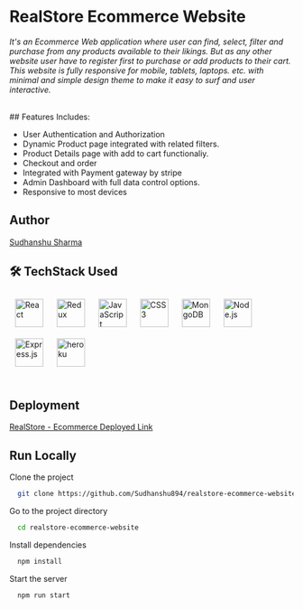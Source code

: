 
# RealStore Ecommerce Website

*It's an Ecommerce Web application where user can find, select, filter and purchase from any products available to their likings. But as any other website user have to register first to purchase or add products to their cart. This website is fully responsive for mobile, tablets, laptops. etc. with minimal and simple design theme to make it easy to surf and user interactive.*

<br/>
## Features Includes: 

- User Authentication and Authorization
- Dynamic Product page integrated with related filters.
- Product Details page with add to cart functionaliy.
- Checkout and order
- Integrated with Payment gateway by stripe
- Admin Dashboard with full data control options.
- Responsive to most devices
## Author

[Sudhanshu Sharma](https://www.github.com/Sudhanshu894)


## 🛠 TechStack Used

<div align="left">  
<a href="https://reactjs.org/" target="_blank"><img style="margin: 10px" src="https://profilinator.rishav.dev/skills-assets/react-original-wordmark.svg" alt="React" height="50" /></a>  
<a href="https://redux.js.org/" target="_blank"><img style="margin: 10px" src="https://profilinator.rishav.dev/skills-assets/redux-original.svg" alt="Redux" height="50" /></a>  
<a href="https://www.javascript.com/" target="_blank"><img style="margin: 10px" src="https://profilinator.rishav.dev/skills-assets/javascript-original.svg" alt="JavaScript" height="50" /></a> 
<a href="https://www.w3schools.com/css/" target="_blank"><img style="margin: 10px" src="https://profilinator.rishav.dev/skills-assets/css3-original-wordmark.svg" alt="CSS3" height="50" /></a>  
 <a href="https://www.mongodb.com/" target="_blank"><img style="margin: 10px" src="https://profilinator.rishav.dev/skills-assets/mongodb-original-wordmark.svg" alt="MongoDB" height="50" /></a>  
<a href="https://nodejs.org/" target="_blank"><img style="margin: 10px" src="https://profilinator.rishav.dev/skills-assets/nodejs-original-wordmark.svg" alt="Node.js" height="50" /></a>  
<a href="https://expressjs.com/" target="_blank"><img style="margin: 10px" src="https://profilinator.rishav.dev/skills-assets/express-original-wordmark.svg" alt="Express.js" height="50" /></a>  
<a href="https://www.heroku.com/" target="_blank"><img style="margin: 10px" src="https://media-exp1.licdn.com/dms/image/C4E0BAQGmNZMDOpmMQg/company-logo_200_200/0/1519905610801?e=2147483647&v=beta&t=y372VIX1duemyS-L8Dopqyw4zhIP-XF6liv8gSFWXyw" alt="heroku" height="50" /></a>  
</div>

<br/>

## Deployment

[RealStore - Ecommerce Deployed Link](https://samplelink.com)


## Run Locally

Clone the project

```bash
  git clone https://github.com/Sudhanshu894/realstore-ecommerce-website.git
```

Go to the project directory

```bash
  cd realstore-ecommerce-website
```

Install dependencies

```bash
  npm install
```

Start the server

```bash
  npm run start
```

